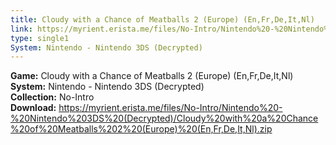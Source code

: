 ```yaml
---
title: Cloudy with a Chance of Meatballs 2 (Europe) (En,Fr,De,It,Nl)
link: https://myrient.erista.me/files/No-Intro/Nintendo%20-%20Nintendo%203DS%20(Decrypted)/Cloudy%20with%20a%20Chance%20of%20Meatballs%202%20(Europe)%20(En,Fr,De,It,Nl).zip
type: single1
System: Nintendo - Nintendo 3DS (Decrypted)
---
```

<b>Game:</b> Cloudy with a Chance of Meatballs 2 (Europe) (En,Fr,De,It,Nl)<br>
<b>System:</b> Nintendo - Nintendo 3DS (Decrypted)<br>
<b>Collection:</b> No-Intro<br>
<b>Download:</b> https://myrient.erista.me/files/No-Intro/Nintendo%20-%20Nintendo%203DS%20(Decrypted)/Cloudy%20with%20a%20Chance%20of%20Meatballs%202%20(Europe)%20(En,Fr,De,It,Nl).zip